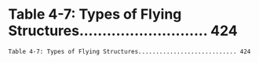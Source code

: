 # Table 4-7: Types of Flying Structures............................ 424

```
Table 4-7: Types of Flying Structures............................ 424

```

